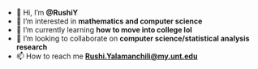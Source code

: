- 👋 Hi, I’m <b>@RushiY</b>
- 👀 I’m interested in <b>mathematics and computer science</b>
- 🌱 I’m currently learning <b>how to move into college lol</b>
- 💞️ I’m looking to collaborate on <b>computer science/statistical analysis research</b>
- 📫 How to reach me <b>Rushi.Yalamanchili@my.unt.edu</b>

<!---
RushiY/RushiY is a ✨ special ✨ repository because its `README.md` (this file) appears on your GitHub profile.
You can click the Preview link to take a look at your changes.
--->
